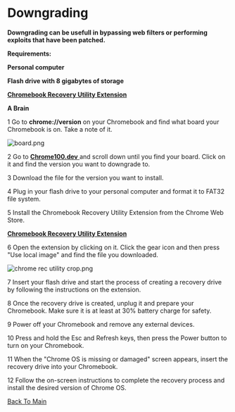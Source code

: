# Downgrading




**Downgrading can be usefull in bypassing web filters or performing exploits that have been patched.**

**Requirements:** 

**Personal computer**
              
 **Flash drive with 8 gigabytes of storage**

<a href="https://chrome.google.com/webstore/detail/chromebook-recovery-utili/pocpnlppkickgojjlmhdmidojbmbodfm?hl=en"> **Chromebook Recovery Utility Extension** </a>
              
**A Brain**


1 Go to **chrome://version** on your Chromebook and find what board your Chromebook is on. Take a note of it.

<img src="https://github.com/frizys/fruvs/blob/main/docs/assets/board.png?raw=true" alt="board.png"/>

2 Go to <a href="https://www.chrome100.dev/"> **Chrome100.dev** </a> and scroll down until you find your board. Click on it and find the version you want to downgrade to.

3 Download the file for the version you want to install.

4 Plug in your flash drive to your personal computer and format it to FAT32 file system.

5 Install the Chromebook Recovery Utility Extension from the Chrome Web Store.

<a href="https://chrome.google.com/webstore/detail/chromebook-recovery-utili/pocpnlppkickgojjlmhdmidojbmbodfm?hl=en"> **Chromebook Recovery Utility Extension** </a>

6 Open the extension by clicking on it. Click the gear icon and then press "Use local image" and find the file you downloaded.

<img src="https://github.com/frizys/fruvs/blob/main/docs/assets/chrome%20rec%20utility%20crop.png?raw=true" alt="chrome rec utility crop.png"/>

7 Insert your flash drive and start the process of creating a recovery drive by following the instructions on the extension.

8 Once the recovery drive is created, unplug it and prepare your Chromebook. Make sure it is at least at 30% battery charge for safety.

9 Power off your Chromebook and remove any external devices.

10 Press and hold the Esc and Refresh keys, then press the Power button to turn on your Chromebook.

11 When the "Chrome OS is missing or damaged" screen appears, insert the recovery drive into your Chromebook.

12 Follow the on-screen instructions to complete the recovery process and install the desired version of Chrome OS.




[Back To Main](./)
